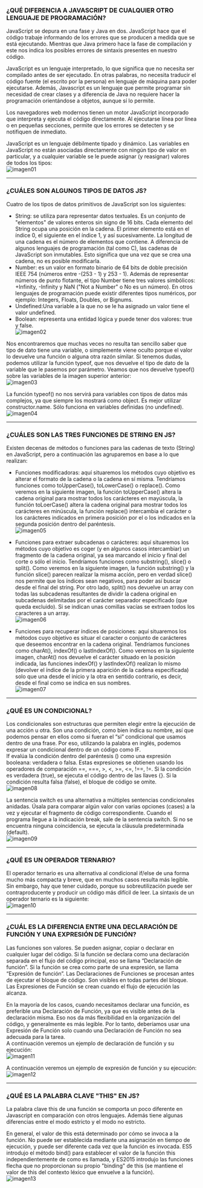 ### ¿QUÉ DIFERENCIA A JAVASCRIPT DE CUALQUIER OTRO LENGUAJE DE PROGRAMACIÓN?
JavaScript se depura en una fase y Java en dos. JavaScript hace que el código trabaje informando de los errores que se producen a medida que se está ejecutando. Mientras que Java primero hace la fase de compilación y este nos indica los posibles errores de sintaxis presentes en nuestro código.  
  
JavaScript es un lenguaje interpretado, lo que significa que no necesita ser compilado antes de ser ejecutado. En otras palabras, no necesita traducir el código fuente (el escrito por la persona) en lenguaje de máquina para poder ejecutarse. Además, Javascript es un lenguaje que permite programar sin necesidad de crear clases y a diferencia de Java no requiere hacer la programación orientándose a objetos, aunque sí lo permite.  
  
Los navegadores web modernos tienen un motor JavaScript incorporado que interpreta y ejecuta el código directamente. Al ejecutarse línea por línea o en pequeñas secciones, permite que los errores se detecten y se notifiquen de inmediato.  
  
JavaScript es un lenguaje débilmente tipado y dinámico. Las variables en JavaScript no están asociadas directamente con ningún tipo de valor en particular, y a cualquier variable se le puede asignar (y reasignar) valores de todos los tipos:  
![imagen01](/images/01.png)  
  
___
### ¿CUÁLES SON ALGUNOS TIPOS DE DATOS JS?
Cuatro de los tipos de datos primitivos de JavaScript son los siguientes:  
  
- String: se utiliza para representar datos textuales. Es un conjunto de "elementos" de valores enteros sin signo de 16 bits. Cada elemento del String ocupa una posición en la cadena. El primer elemento está en el índice 0, el siguiente en el índice 1, y así sucesivamente. La longitud de una cadena es el número de elementos que contiene. A diferencia de algunos lenguajes de programación (tal como C), las cadenas de JavaScript son inmutables. Esto significa que una vez que se crea una cadena, no es posible modificarla.  
- Number: es un valor en formato binario de 64 bits de doble precisión IEEE 754 (números entre -(253 - 1) y 253 - 1). Además de representar números de punto flotante, el tipo Number tiene tres valores simbólicos: +Infinity, -Infinity y NaN ("Not a Number" o No es un número). En otros lenguajes de programación puede existir diferentes tipos numéricos, por ejemplo: Integers, Floats, Doubles, or Bignums.  
- Undefined:Una variable a la que no se le ha asignado un valor tiene el valor undefined.  
- Boolean: representa una entidad lógica y puede tener dos valores: true y false.  
![imagen02](/images/02.png)  
  
Nos encontraremos que muchas veces no resulta tan sencillo saber que tipo de dato tiene una variable, o simplemente viene oculto porque el valor lo devuelve una función o alguna otra razón similar. Si tenemos dudas, podemos utilizar la función typeof, que nos devuelve el tipo de dato de la variable que le pasemos por parámetro. Veamos que nos devuelve typeof() sobre las variables de la imagen superior anterior:  
![imagen03](/images/03.png)  
  
La función typeof() no nos servirá para variables con tipos de datos más complejos, ya que siempre los mostrará como object. Es mejor utilizar constructor.name. Sólo funciona en variables definidas (no undefined).  
![imagen04](/images/04.png)  
  
___
### ¿CUÁLES SON LAS TRES FUNCIONES DE STRING EN JS?
Existen decenas de métodos o funciones para las cadenas de texto (String) en JavaScript, pero a continuación las agruparemos en base a lo que realizan:  
  
- Funciones modificadoras: aquí situaremos los métodos cuyo objetivo es alterar el formato de la cadena o la cadena en sí misma. Tendríamos funciones como toUpperCase(), toLowerCase() o replace(). Como veremos en la siguiente imagen, la función toUpperCase() altera la cadena original para mostrar todos los carácteres en mayúscula, la función toLoerCase() altera la cadena original para mostrar todos los carácteres en minúscula, la función replace() intercambia el carácter o los carácteres indicados en primera posición por el o los indicados en la segunda posición dentro del paréntesis.  
![imagen05](/images/05.png)  
  
- Funciones para extraer subcadenas o carácteres: aquí situaremos los métodos cuyo objetivo es coger (y en algunos casos intercambiar) un fragmento de la cadena original, ya sea marcando el inicio y final del corte o sólo el inicio. Tendríamos funciones como substring(), slice() o split(). Como veremos en la siguiente imagen, la función substring() y la función slice() parecen realizar la misma acción, pero en verdad slice() nos permite que los índices sean negativos, para poder así buscar desde el final del string. Por otro lado, split() nos devuelve un array con todas las subcadenas resultantes de dividir la cadena original en subcadenas delimitadas por el carácter separador especificado (que queda excluido). Si se indican unas comillas vacías se extraen todos los caracteres a un array.  
![imagen06](/images/06.png)  
  
- Funciones para recuperar índices de posiciones: aquí situaremos los métodos cuyo objetivo es situar el caracter o conjunto de carácteres que deseemos encontrar en la cadena original. Tendríamos funciones como charAt(), indexOf() o lastIndexOf(). Como veremos en la siguiente imagen, charAt() nos devuelve el carácter situado en la posición indicada, las funciones indexOf() y lastIndexOf() realizan lo mismo (devolver el índice de la primera aparición de la cadena especificada) solo que una desde el inicio y la otra en sentido contrario, es decir, desde el final como se indica en sus nombres.  
![imagen07](/images/07.png)  
  
___
### ¿QUÉ ES UN CONDICIONAL?
Los condicionales son estructuras que permiten elegir entre la ejecución de una acción u otra. Son una condición, como bien indica su nombre, así que podemos pensar en ellos como si fueran el “si” condicional que usamos dentro de una frase. Por eso, utilizando la palabra en inglés, podemos expresar un condicional dentro de un código como IF.  
If evalúa la condición dentro del paréntesis () como una expresión booleana: verdadera o falsa. Estas expresiones se obtienen usando los operadores de comparación ==, ===, >, <, >=, <=, !==, !=. Si la condición es verdadera (true), se ejecuta el código dentro de las llaves {}. Si la condición resulta falsa (false), el bloque de código se omite.  
![imagen08](/images/08.png)  
  
La sentencia switch es una alternativa a múltiples sentencias condicionales anidadas. Úsala para comparar algún valor con varias opciones (cases) a la vez y ejecutar el fragmento de código correspondiente. Cuando el programa llegue a la indicación break, sale de la sentencia switch. Si no se encuentra ninguna coincidencia, se ejecuta la cláusula predeterminada (default).  
![imagen09](/images/09.png)

___
### ¿QUÉ ES UN OPERADOR TERNARIO?
El operador ternario es una alternativa al condicional if/else de una forma mucho más compacta y breve, que en muchos casos resulta más legible. Sin embargo, hay que tener cuidado, porque su sobreutilización puede ser contraproducente y producir un código más difícil de leer. La sintaxis de un operador ternario es la siguiente:  
![imagen10](/images/10.png)  
  
___
### ¿CUÁL ES LA DIFERENCIA ENTRE UNA DECLARACIÓN DE FUNCIÓN Y UNA EXPRESIÓN DE FUNCIÓN?
Las funciones son valores. Se pueden asignar, copiar o declarar en cualquier lugar del código. Si la función se declara como una declaración separada en el flujo del código principal, eso se llama “Declaración de función”. Si la función se crea como parte de una expresión, se llama “Expresión de función”. Las Declaraciones de Funciones se procesan antes de ejecutar el bloque de código. Son visibles en todas partes del bloque. Las Expresiones de Función se crean cuando el flujo de ejecución las alcanza.  
  
En la mayoría de los casos, cuando necesitamos declarar una función, es preferible una Declaración de Función, ya que es visible antes de la declaración misma. Eso nos da más flexibilidad en la organización del código, y generalmente es más legible. Por lo tanto, deberíamos usar una Expresión de Función solo cuando una Declaración de Función no sea adecuada para la tarea.  
A continuación veremos un ejemplo de declaración de función y su ejecución:  
![imagen11](/images/11.png)  
  
A continuación veremos un ejemplo de expresión de función y su ejecución:  
![imagen12](/images/12.png)  
  
___
### ¿QUÉ ES LA PALABRA CLAVE "THIS" EN JS?
La palabra clave this de una función se comporta un poco diferente en Javascript en comparación con otros lenguajes. Además tiene algunas diferencias entre el modo estricto y el modo no estricto.  
  
En general, el valor de this está determinado por cómo se invoca a la función. No puede ser establecida mediante una asignación en tiempo de ejecución, y puede ser diferente cada vez que la función es invocada. ES5 introdujo el método bind() para establecer el valor de la función this independientemente de como es llamada, y ES2015 introdujo las funciones flecha que no proporcionan su propio "binding" de this (se mantiene el valor de this del contexto léxico que envuelve a la función).  
![imagen13](/images/13.png)  
